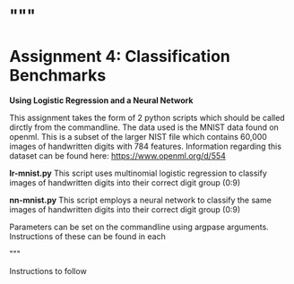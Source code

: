 """
==========================================================================================
**Assignment 4:** Classification Benchmarks
==========================================================================================

**Using Logistic Regression and a Neural Network**

This assignment takes the form of 2 python scripts which should be called dirctly from the commandline. The data used is the MNIST data found on openml. 
This is a subset of the larger NIST file which contains 60,000 images of handwritten digits with 784 features. 
Information regarding this dataset can be found here: https://www.openml.org/d/554

**lr-mnist.py**  This script uses multinomial logistic regression to classify images of handwritten digits into their correct digit group (0:9)

**nn-mnist.py**  This script employs a neural network to classify the same images of handwritten digits into their correct digit group (0:9)

Parameters can be set on the commandline using argpase arguments. Instructions of these can be found in each

"""

Instructions to follow 
